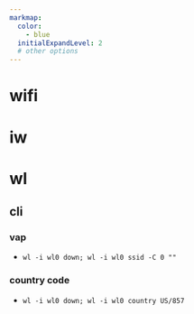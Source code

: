 ```yaml
---
markmap:
  color:
    - blue
  initialExpandLevel: 2
  # other options
---
```


# wifi
# iw
# wl
## cli
### vap
- `wl -i wl0 down; wl -i wl0 ssid -C 0 ""`
### country code
- `wl -i wl0 down; wl -i wl0 country US/857`
